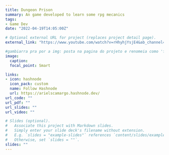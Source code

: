 ```yaml
---
title: Dungeon Prison
summary: An game developed to learn some rpg mecanics
tags:
- Game Dev
date: "2022-04-19T14:05:00Z"

# Optional external URL for project (replaces project detail page).
external_link: "https://www.youtube.com/watch?v=rHhyhjYsjE4&ab_channel=Ariel"

#gambiarra pra por a img: posta na pagina do projeto e renomeia como 'feature'
image:
  caption: 
  focal_point: Smart

links:
- icon: hashnode
  icon_pack: custom
  name: Follow Hashnode
  url: https://arielscamargo.hashnode.dev/
url_code: ""
url_pdf: ""
url_slides: ""
url_video: ""

# Slides (optional).
#   Associate this project with Markdown slides.
#   Simply enter your slide deck's filename without extension.
#   E.g. `slides = "example-slides"` references `content/slides/example-slides.md`.
#   Otherwise, set `slides = ""`.
slides: ""
---
```

